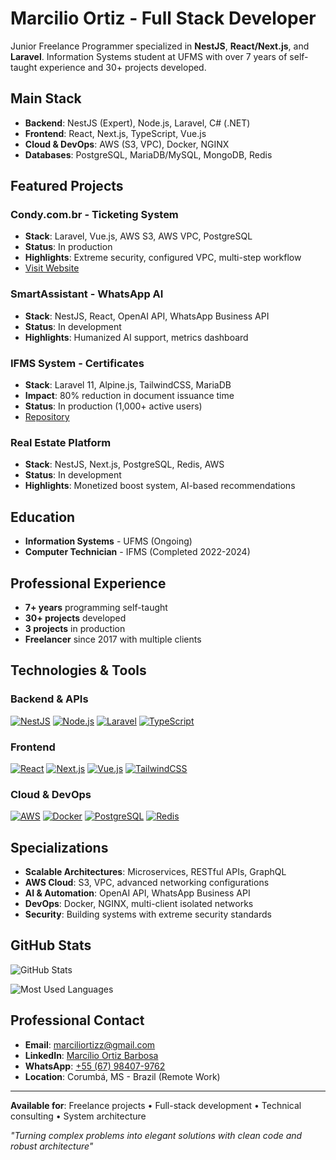 # Marcilio Ortiz - Full Stack Developer

Junior Freelance Programmer specialized in **NestJS**, **React/Next.js**, and **Laravel**. Information Systems student at UFMS with over 7 years of self-taught experience and 30+ projects developed.

## Main Stack

* **Backend**: NestJS (Expert), Node.js, Laravel, C# (.NET)
* **Frontend**: React, Next.js, TypeScript, Vue.js
* **Cloud & DevOps**: AWS (S3, VPC), Docker, NGINX
* **Databases**: PostgreSQL, MariaDB/MySQL, MongoDB, Redis

## Featured Projects

### Condy.com.br - Ticketing System

* **Stack**: Laravel, Vue.js, AWS S3, AWS VPC, PostgreSQL
* **Status**: In production
* **Highlights**: Extreme security, configured VPC, multi-step workflow
* [Visit Website](https://condy.com.br)

### SmartAssistant - WhatsApp AI

* **Stack**: NestJS, React, OpenAI API, WhatsApp Business API
* **Status**: In development
* **Highlights**: Humanized AI support, metrics dashboard

### IFMS System - Certificates

* **Stack**: Laravel 11, Alpine.js, TailwindCSS, MariaDB
* **Impact**: 80% reduction in document issuance time
* **Status**: In production (1,000+ active users)
* [Repository](https://github.com/KriawqZero/IFMS-Sistema_CargaHoraria)

### Real Estate Platform

* **Stack**: NestJS, Next.js, PostgreSQL, Redis, AWS
* **Status**: In development
* **Highlights**: Monetized boost system, AI-based recommendations

## Education

* **Information Systems** - UFMS (Ongoing)
* **Computer Technician** - IFMS (Completed 2022-2024)

## Professional Experience

* **7+ years** programming self-taught
* **30+ projects** developed
* **3 projects** in production
* **Freelancer** since 2017 with multiple clients

## Technologies & Tools

### Backend & APIs

[![NestJS](https://img.shields.io/badge/NestJS-E0234E?logo=nestjs\&logoColor=white)](#)
[![Node.js](https://img.shields.io/badge/Node.js-339933?logo=nodedotjs\&logoColor=white)](#)
[![Laravel](https://img.shields.io/badge/Laravel-FF2D20?logo=laravel\&logoColor=white)](#)
[![TypeScript](https://img.shields.io/badge/TypeScript-3178C6?logo=typescript\&logoColor=white)](#)

### Frontend

[![React](https://img.shields.io/badge/React-61DAFB?logo=react\&logoColor=black)](#)
[![Next.js](https://img.shields.io/badge/Next.js-000000?logo=nextdotjs\&logoColor=white)](#)
[![Vue.js](https://img.shields.io/badge/Vue.js-4FC08D?logo=vuedotjs\&logoColor=white)](#)
[![TailwindCSS](https://img.shields.io/badge/Tailwind_CSS-06B6D4?logo=tailwind-css\&logoColor=white)](#)

### Cloud & DevOps

[![AWS](https://img.shields.io/badge/AWS-232F3E?logo=amazon-aws\&logoColor=white)](#)
[![Docker](https://img.shields.io/badge/Docker-2496ED?logo=docker\&logoColor=white)](#)
[![PostgreSQL](https://img.shields.io/badge/PostgreSQL-4169E1?logo=postgresql\&logoColor=white)](#)
[![Redis](https://img.shields.io/badge/Redis-DC382D?logo=redis\&logoColor=white)](#)

## Specializations

* **Scalable Architectures**: Microservices, RESTful APIs, GraphQL
* **AWS Cloud**: S3, VPC, advanced networking configurations
* **AI & Automation**: OpenAI API, WhatsApp Business API
* **DevOps**: Docker, NGINX, multi-client isolated networks
* **Security**: Building systems with extreme security standards

## GitHub Stats

![GitHub Stats](https://github-readme-stats.vercel.app/api?username=KriawqZero\&show_icons=true\&theme=dark\&hide_border=true\&bg_color=0D1117\&title_color=6366F1\&icon_color=6366F1\&text_color=E5E7EB)

![Most Used Languages](https://github-readme-stats.vercel.app/api/top-langs/?username=KriawqZero\&layout=compact\&theme=dark\&hide_border=true\&bg_color=0D1117\&title_color=6366F1\&text_color=E5E7EB)

## Professional Contact

* **Email**: [marciliortizz@gmail.com](mailto:marciliortizz@gmail.com)
* **LinkedIn**: [Marcílio Ortiz Barbosa](https://www.linkedin.com/in/marc%C3%ADlio-ortiz-barbosa-7b5a35165/)
* **WhatsApp**: [+55 (67) 98407-9762](https://api.whatsapp.com/send?phone=5567984079762)
* **Location**: Corumbá, MS - Brazil (Remote Work)

---

**Available for**: Freelance projects • Full-stack development • Technical consulting • System architecture

*"Turning complex problems into elegant solutions with clean code and robust architecture"*
